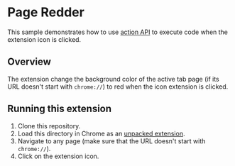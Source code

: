 # Page Redder

This sample demonstrates how to use [action API](https://developer.chrome.com/docs/extensions/reference/api/action) to execute code when the extension icon is clicked.

## Overview

The extension change the background color of the active tab page (if its URL doesn't start with `chrome://`) to red when the icon extension is clicked.

## Running this extension

1. Clone this repository.
2. Load this directory in Chrome as an [unpacked extension](https://developer.chrome.com/docs/extensions/mv3/getstarted/development-basics/#load-unpacked).
3. Navigate to any page (make sure that the URL doesn't start with `chrome://`).
4. Click on the extension icon.